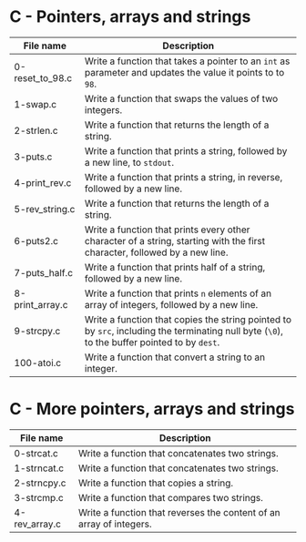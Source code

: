 # C - Pointers, arrays and strings

| File name       | Description                                                                                                                                  |
| --------------- | -------------------------------------------------------------------------------------------------------------------------------------------- |
| 0-reset_to_98.c | Write a function that takes a pointer to an `int` as parameter and updates the value it points to to `98`.                                   |
| 1-swap.c        | Write a function that swaps the values of two integers.                                                                                      |
| 2-strlen.c      | Write a function that returns the length of a string.                                                                                        |
| 3-puts.c        | Write a function that prints a string, followed by a new line, to `stdout`.                                                                  |
| 4-print_rev.c   | Write a function that prints a string, in reverse, followed by a new line.                                                                   |
| 5-rev_string.c  | Write a function that returns the length of a string.                                                                                        |
| 6-puts2.c       | Write a function that prints every other character of a string, starting with the first character, followed by a new line.                   |
| 7-puts_half.c   | Write a function that prints half of a string, followed by a new line.                                                                       |
| 8-print_array.c | Write a function that prints `n` elements of an array of integers, followed by a new line.                                                   |
| 9-strcpy.c      | Write a function that copies the string pointed to by `src`, including the terminating null byte (`\0`), to the buffer pointed to by `dest`. |
| 100-atoi.c      | Write a function that convert a string to an integer.                                                                                        |

# C - More pointers, arrays and strings

| File name     | Description                                                         |
| ------------- | ------------------------------------------------------------------- |
| 0-strcat.c    | Write a function that concatenates two strings.                     |
| 1-strncat.c   | Write a function that concatenates two strings.                     |
| 2-strncpy.c   | Write a function that copies a string.                              |
| 3-strcmp.c    | Write a function that compares two strings.                         |
| 4-rev_array.c | Write a function that reverses the content of an array of integers. |
